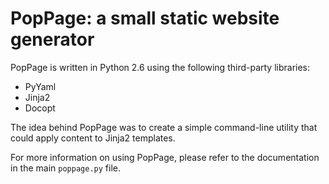 PopPage: a small static website generator
=======
PopPage is written in Python 2.6 using the following third-party libraries:

  - PyYaml
  - Jinja2
  - Docopt

The idea behind PopPage was to create a simple command-line utility that could apply content to Jinja2 templates.

For more information on using PopPage, please refer to the documentation in the main `poppage.py` file.
